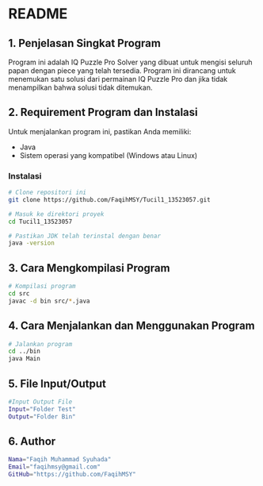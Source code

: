 # README

## 1. Penjelasan Singkat Program
Program ini adalah IQ Puzzle Pro Solver yang dibuat untuk mengisi seluruh papan dengan piece yang telah tersedia. Program ini dirancang untuk menemukan satu solusi dari permainan IQ Puzzle Pro dan jika tidak menampilkan bahwa solusi tidak ditemukan.

## 2. Requirement Program dan Instalasi
Untuk menjalankan program ini, pastikan Anda memiliki:
- Java
- Sistem operasi yang kompatibel (Windows atau Linux)

### Instalasi
```sh
# Clone repositori ini
git clone https://github.com/FaqihMSY/Tucil1_13523057.git

# Masuk ke direktori proyek
cd Tucil1_13523057

# Pastikan JDK telah terinstal dengan benar
java -version
```

## 3. Cara Mengkompilasi Program
```sh
# Kompilasi program
cd src
javac -d bin src/*.java
```

## 4. Cara Menjalankan dan Menggunakan Program
```sh
# Jalankan program
cd ../bin
java Main
```
## 5. File Input/Output
```sh
#Input Output File
Input="Folder Test"
Output="Folder Bin"
```

## 6. Author
```sh
Nama="Faqih Muhammad Syuhada"
Email="faqihmsy@gmail.com"
GitHub="https://github.com/FaqihMSY"
```

